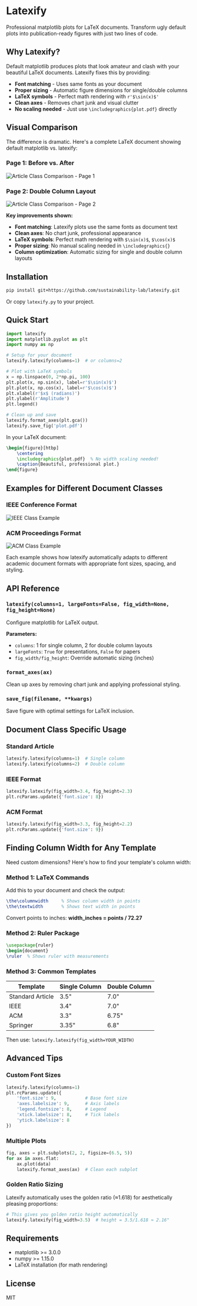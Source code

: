 # Latexify

Professional matplotlib plots for LaTeX documents. Transform ugly default plots into publication-ready figures with just two lines of code.

## Why Latexify?

Default matplotlib produces plots that look amateur and clash with your beautiful LaTeX documents. Latexify fixes this by providing:

- **Font matching** - Uses same fonts as your document  
- **Proper sizing** - Automatic figure dimensions for single/double columns  
- **LaTeX symbols** - Perfect math rendering with `r'$\sin(x)$'`  
- **Clean axes** - Removes chart junk and visual clutter  
- **No scaling needed** - Just use `\includegraphics{plot.pdf}` directly  

## Visual Comparison

The difference is dramatic. Here's a complete LaTeX document showing default matplotlib vs. latexify:

### Page 1: Before vs. After
![Article Class Comparison - Page 1](examples/article_class-0.png)

### Page 2: Double Column Layout  
![Article Class Comparison - Page 2](examples/article_class-1.png)

**Key improvements shown:**
- **Font matching**: Latexify plots use the same fonts as document text
- **Clean axes**: No chart junk, professional appearance  
- **LaTeX symbols**: Perfect math rendering with `$\sin(x)$`, `$\cos(x)$`
- **Proper sizing**: No manual scaling needed in `\includegraphics{}`
- **Column optimization**: Automatic sizing for single and double column layouts

## Installation

```bash
pip install git+https://github.com/sustainability-lab/latexify.git
```

Or copy `latexify.py` to your project.

## Quick Start

```python
import latexify
import matplotlib.pyplot as plt
import numpy as np

# Setup for your document
latexify.latexify(columns=1)  # or columns=2

# Plot with LaTeX symbols
x = np.linspace(0, 2*np.pi, 100)
plt.plot(x, np.sin(x), label=r'$\sin(x)$')
plt.plot(x, np.cos(x), label=r'$\cos(x)$') 
plt.xlabel(r'$x$ (radians)')
plt.ylabel(r'Amplitude')
plt.legend()

# Clean up and save
latexify.format_axes(plt.gca())
latexify.save_fig('plot.pdf')
```

In your LaTeX document:
```latex
\begin{figure}[htbp]
    \centering
    \includegraphics{plot.pdf}  % No width scaling needed!
    \caption{Beautiful, professional plot.}
\end{figure}
```

## Examples for Different Document Classes

### IEEE Conference Format
![IEEE Class Example](examples/ieee_class.png)

### ACM Proceedings Format  
![ACM Class Example](examples/acm_class.png)

Each example shows how latexify automatically adapts to different academic document formats with appropriate font sizes, spacing, and styling.

## API Reference

### `latexify(columns=1, largeFonts=False, fig_width=None, fig_height=None)`
Configure matplotlib for LaTeX output.

**Parameters:**
- `columns`: 1 for single column, 2 for double column layouts
- `largeFonts`: `True` for presentations, `False` for papers  
- `fig_width/fig_height`: Override automatic sizing (inches)

### `format_axes(ax)`
Clean up axes by removing chart junk and applying professional styling.

### `save_fig(filename, **kwargs)`
Save figure with optimal settings for LaTeX inclusion.

## Document Class Specific Usage

### Standard Article
```python
latexify.latexify(columns=1)  # Single column
latexify.latexify(columns=2)  # Double column  
```

### IEEE Format
```python
latexify.latexify(fig_width=3.4, fig_height=2.3)
plt.rcParams.update({'font.size': 8})
```

### ACM Format  
```python
latexify.latexify(fig_width=3.3, fig_height=2.2)
plt.rcParams.update({'font.size': 9})
```

## Finding Column Width for Any Template

Need custom dimensions? Here's how to find your template's column width:

### Method 1: LaTeX Commands
Add this to your document and check the output:
```latex
\the\columnwidth     % Shows column width in points
\the\textwidth       % Shows text width in points
```

Convert points to inches: **width_inches = points / 72.27**

### Method 2: Ruler Package
```latex
\usepackage{ruler}
\begin{document}
\ruler  % Shows ruler with measurements
```

### Method 3: Common Templates
| Template | Single Column | Double Column |
|----------|---------------|---------------|
| Standard Article | 3.5" | 7.0" |
| IEEE | 3.4" | 7.0" |
| ACM | 3.3" | 6.75" |
| Springer | 3.35" | 6.8" |

Then use: `latexify.latexify(fig_width=YOUR_WIDTH)`

## Advanced Tips

### Custom Font Sizes
```python
latexify.latexify(columns=1)
plt.rcParams.update({
    'font.size': 9,           # Base font size
    'axes.labelsize': 9,      # Axis labels  
    'legend.fontsize': 8,     # Legend
    'xtick.labelsize': 8,     # Tick labels
    'ytick.labelsize': 8
})
```

### Multiple Plots
```python
fig, axes = plt.subplots(2, 2, figsize=(6.5, 5))
for ax in axes.flat:
    ax.plot(data)
    latexify.format_axes(ax)  # Clean each subplot
```

### Golden Ratio Sizing
Latexify automatically uses the golden ratio (≈1.618) for aesthetically pleasing proportions:
```python
# This gives you golden ratio height automatically
latexify.latexify(fig_width=3.5)  # height = 3.5/1.618 ≈ 2.16"
```

## Requirements

- matplotlib >= 3.0.0
- numpy >= 1.15.0  
- LaTeX installation (for math rendering)

## License

MIT